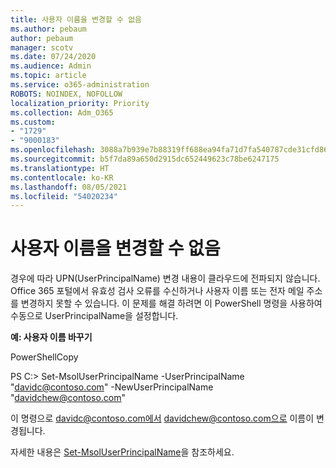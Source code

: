 ```yaml
---
title: 사용자 이름을 변경할 수 없음
ms.author: pebaum
author: pebaum
manager: scotv
ms.date: 07/24/2020
ms.audience: Admin
ms.topic: article
ms.service: o365-administration
ROBOTS: NOINDEX, NOFOLLOW
localization_priority: Priority
ms.collection: Adm_O365
ms.custom:
- "1729"
- "9000183"
ms.openlocfilehash: 3088a7b939e7b88319ff688ea94fa71d7fa540787cde31cfd864551113caf149
ms.sourcegitcommit: b5f7da89a650d2915dc652449623c78be6247175
ms.translationtype: HT
ms.contentlocale: ko-KR
ms.lasthandoff: 08/05/2021
ms.locfileid: "54020234"
---
```

# <a name="unable-to-change-username"></a>사용자 이름을 변경할 수 없음

경우에 따라 UPN(UserPrincipalName) 변경 내용이 클라우드에 전파되지 않습니다. Office 365 포털에서 유효성 검사 오류를 수신하거나 사용자 이름 또는 전자 메일 주소를 변경하지 못할 수 있습니다. 이 문제를 해결 하려면 이 PowerShell 명령을 사용하여 수동으로 UserPrincipalName을 설정합니다.

**예: 사용자 이름 바꾸기**

PowerShellCopy

PS C:\> Set-MsolUserPrincipalName -UserPrincipalName "davidc@contoso.com" -NewUserPrincipalName "davidchew@contoso.com"

이 명령으로 davidc@contoso.com에서 davidchew@contoso.com으로 이름이 변경됩니다.

자세한 내용은 [Set-MsolUserPrincipalName](https://docs.microsoft.com/powershell/module/msonline/set-msoluserprincipalname?view=azureadps-1.0)을 참조하세요.